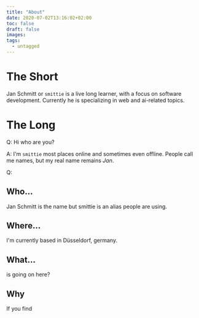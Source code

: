 ```yaml
---
title: "About"
date: 2020-07-02T13:16:02+02:00
toc: false
draft: false
images:
tags: 
  - untagged
---
```



# The Short

Jan Schmitt or `smittie` is a live long learner, with a focus on software development.
Currently he is specializing in web and ai-related topics.


# The Long 

Q: Hi who are you?

A: I'm `smittie` most places online and sometimes even offline. People call me names, but my real name remains *Jan*.

Q: 

## Who...

Jan Schmitt is the name but smittie is an alias people are using.


## Where...

I'm currently based in Düsseldorf, germany.

## What...

is going on here?


## Why


If you find 
